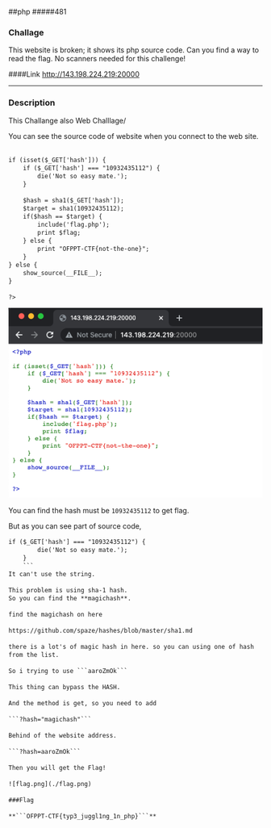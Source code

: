 ##php
#####481
### Challage
This website is broken; it shows its php source code. Can you find a way to read the flag.
No scanners needed for this challenge!

####Link
http://143.198.224.219:20000

---
### Description

This Challange also Web Challlage/

You can see the source code of website when you connect to the web site.

```<?php

if (isset($_GET['hash'])) {
    if ($_GET['hash'] === "10932435112") {
        die('Not so easy mate.');
    }

    $hash = sha1($_GET['hash']);
    $target = sha1(10932435112);
    if($hash == $target) {
        include('flag.php');
        print $flag;
    } else {
        print "OFPPT-CTF{not-the-one}";
    }
} else {
    show_source(__FILE__);
}

?>

```
![sourcecode.png](./sourcecode.png)

You can find the hash must be ```10932435112``` to get flag.

But as you can see part of source code,
```
if ($_GET['hash'] === "10932435112") {
        die('Not so easy mate.');
    }
    ```
It can't use the string.

This problem is using sha-1 hash.
So you can find the **magichash**.

find the magichash on here

https://github.com/spaze/hashes/blob/master/sha1.md

there is a lot's of magic hash in here. so you can using one of hash from the list.

So i trying to use ```aaroZmOk```

This thing can bypass the HASH.

And the method is get, so you need to add 

```?hash="magichash"```

Behind of the website address.

```?hash=aaroZmOk```

Then you will get the Flag!

![flag.png](./flag.png)

###Flag

**```OFPPT-CTF{typ3_juggl1ng_1n_php}```**



